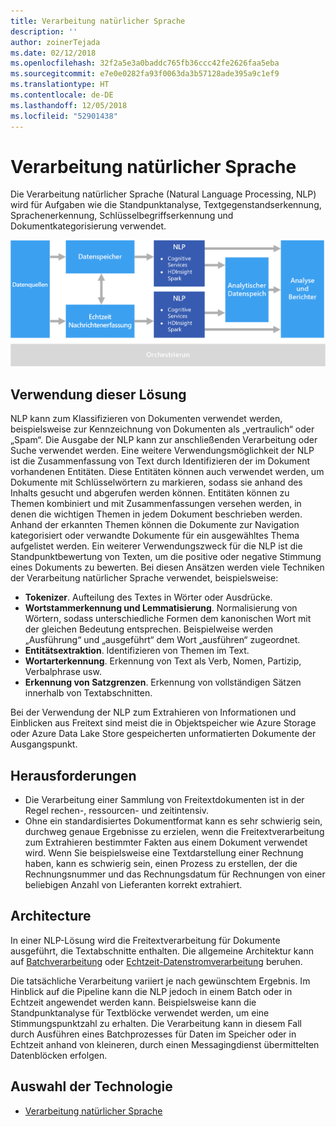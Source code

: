 ```yaml
---
title: Verarbeitung natürlicher Sprache
description: ''
author: zoinerTejada
ms.date: 02/12/2018
ms.openlocfilehash: 32f2a5e3a0baddc765fb36ccc42fe2626faa5eba
ms.sourcegitcommit: e7e0e0282fa93f0063da3b57128ade395a9c1ef9
ms.translationtype: HT
ms.contentlocale: de-DE
ms.lasthandoff: 12/05/2018
ms.locfileid: "52901438"
---
```

# <a name="natural-language-processing"></a>Verarbeitung natürlicher Sprache

Die Verarbeitung natürlicher Sprache (Natural Language Processing, NLP) wird für Aufgaben wie die Standpunktanalyse, Textgegenstandserkennung, Sprachenerkennung, Schlüsselbegriffserkennung und Dokumentkategorisierung verwendet.

![](./images/nlp-pipeline.png)

## <a name="when-to-use-this-solution"></a>Verwendung dieser Lösung

NLP kann zum Klassifizieren von Dokumenten verwendet werden, beispielsweise zur Kennzeichnung von Dokumenten als „vertraulich“ oder „Spam“. Die Ausgabe der NLP kann zur anschließenden Verarbeitung oder Suche verwendet werden. Eine weitere Verwendungsmöglichkeit der NLP ist die Zusammenfassung von Text durch Identifizieren der im Dokument vorhandenen Entitäten. Diese Entitäten können auch verwendet werden, um Dokumente mit Schlüsselwörtern zu markieren, sodass sie anhand des Inhalts gesucht und abgerufen werden können. Entitäten können zu Themen kombiniert und mit Zusammenfassungen versehen werden, in denen die wichtigen Themen in jedem Dokument beschrieben werden. Anhand der erkannten Themen können die Dokumente zur Navigation kategorisiert oder verwandte Dokumente für ein ausgewähltes Thema aufgelistet werden. Ein weiterer Verwendungszweck für die NLP ist die Standpunktbewertung von Texten, um die positive oder negative Stimmung eines Dokuments zu bewerten. Bei diesen Ansätzen werden viele Techniken der Verarbeitung natürlicher Sprache verwendet, beispielsweise: 

- **Tokenizer**. Aufteilung des Textes in Wörter oder Ausdrücke.
- **Wortstammerkennung und Lemmatisierung**. Normalisierung von Wörtern, sodass unterschiedliche Formen dem kanonischen Wort mit der gleichen Bedeutung entsprechen. Beispielweise werden „Ausführung“ und „ausgeführt“ dem Wort „ausführen“ zugeordnet. 
- **Entitätsextraktion**. Identifizieren von Themen im Text.
- **Wortarterkennung**. Erkennung von Text als Verb, Nomen, Partizip, Verbalphrase usw.
- **Erkennung von Satzgrenzen**. Erkennung von vollständigen Sätzen innerhalb von Textabschnitten.

Bei der Verwendung der NLP zum Extrahieren von Informationen und Einblicken aus Freitext sind meist die in Objektspeicher wie Azure Storage oder Azure Data Lake Store gespeicherten unformatierten Dokumente der Ausgangspunkt. 

## <a name="challenges"></a>Herausforderungen

- Die Verarbeitung einer Sammlung von Freitextdokumenten ist in der Regel rechen-, ressourcen- und zeitintensiv.
- Ohne ein standardisiertes Dokumentformat kann es sehr schwierig sein, durchweg genaue Ergebnisse zu erzielen, wenn die Freitextverarbeitung zum Extrahieren bestimmter Fakten aus einem Dokument verwendet wird. Wenn Sie beispielsweise eine Textdarstellung einer Rechnung haben, kann es schwierig sein, einen Prozess zu erstellen, der die Rechnungsnummer und das Rechnungsdatum für Rechnungen von einer beliebigen Anzahl von Lieferanten korrekt extrahiert.

## <a name="architecture"></a>Architecture

In einer NLP-Lösung wird die Freitextverarbeitung für Dokumente ausgeführt, die Textabschnitte enthalten. Die allgemeine Architektur kann auf [Batchverarbeitung](../big-data/batch-processing.md) oder [Echtzeit-Datenstromverarbeitung](../big-data/real-time-processing.md) beruhen.

Die tatsächliche Verarbeitung variiert je nach gewünschtem Ergebnis. Im Hinblick auf die Pipeline kann die NLP jedoch in einem Batch oder in Echtzeit angewendet werden kann. Beispielsweise kann die Standpunktanalyse für Textblöcke verwendet werden, um eine Stimmungspunktzahl zu erhalten. Die Verarbeitung kann in diesem Fall durch Ausführen eines Batchprozesses für Daten im Speicher oder in Echtzeit anhand von kleineren, durch einen Messagingdienst übermittelten Datenblöcken erfolgen.

## <a name="technology-choices"></a>Auswahl der Technologie

- [Verarbeitung natürlicher Sprache](../technology-choices/natural-language-processing.md)
